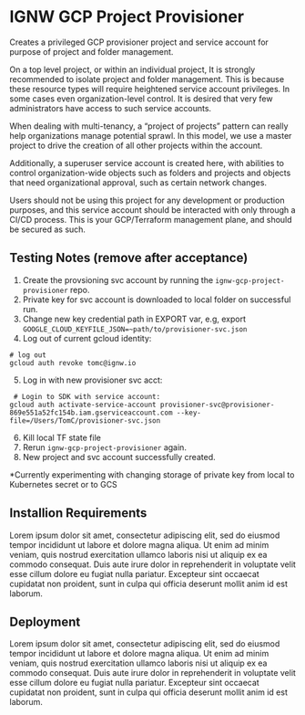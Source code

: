 # IGNW GCP Project Provisioner

Creates a privileged GCP provisioner project and service account for purpose of project and folder management.

On a top level project, or within an individual project, It is strongly recommended to isolate project and folder management. This is because these resource types will require heightened service account privileges. In some cases even organization-level control. It is desired that very few administrators have access to such service accounts.

When dealing with multi-tenancy, a “project of projects” pattern can really help organizations manage potential sprawl. In this model, we use a master project to drive the creation of all other projects within the account. 

Additionally, a superuser service account is created here, with abilities to control organization-wide objects such as folders and projects and objects that need organizational approval, such as certain network changes. 

Users should not be using this project for any development or production purposes, and this service account should be interacted with only through a CI/CD process. This is your GCP/Terraform management plane, and should be secured as such.

## Testing Notes (remove after acceptance)

 1. Create the provsioning svc account by running the `ignw-gcp-project-provisioner` repo.
 2. Private key for svc account is downloaded to local folder on successful run.
 3. Change new key credential path in EXPORT var, e.g, export `GOOGLE_CLOUD_KEYFILE_JSON=~path/to/provisioner-svc.json`
 4. Log out of current gcloud identity:

```
# log out
gcloud auth revoke tomc@ignw.io

```
 5. Log in with new provisioner svc acct:

```
 # Login to SDK with service account:
gcloud auth activate-service-account provisioner-svc@provisioner-869e551a52fc154b.iam.gserviceaccount.com --key-file=/Users/TomC/provisioner-svc.json

```
 6. Kill local TF state file
 7. Rerun `ignw-gcp-project-provisioner`  again. 
 8. New project and svc account successfully created.

*Currently experimenting with changing storage of private key from local to Kubernetes secret or to GCS

## Installion Requirements

Lorem ipsum dolor sit amet, consectetur adipiscing elit, sed do eiusmod tempor incididunt ut labore et dolore magna aliqua. Ut enim ad minim veniam, quis nostrud exercitation ullamco laboris nisi ut aliquip ex ea commodo consequat. Duis aute irure dolor in reprehenderit in voluptate velit esse cillum dolore eu fugiat nulla pariatur. Excepteur sint occaecat cupidatat non proident, sunt in culpa qui officia deserunt mollit anim id est laborum.

## Deployment

Lorem ipsum dolor sit amet, consectetur adipiscing elit, sed do eiusmod tempor incididunt ut labore et dolore magna aliqua. Ut enim ad minim veniam, quis nostrud exercitation ullamco laboris nisi ut aliquip ex ea commodo consequat. Duis aute irure dolor in reprehenderit in voluptate velit esse cillum dolore eu fugiat nulla pariatur. Excepteur sint occaecat cupidatat non proident, sunt in culpa qui officia deserunt mollit anim id est laborum.
